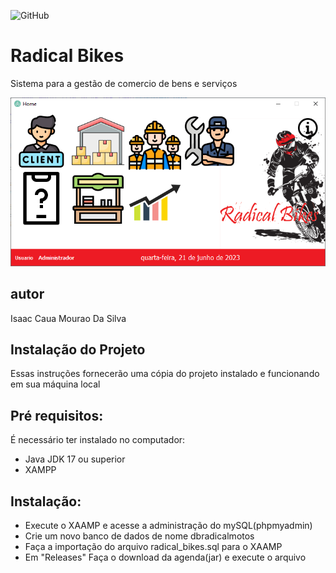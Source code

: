 ![GitHub](https://img.shields.io/github/license/icaua/agenda?style=plastic)
# Radical Bikes
Sistema para a gestão de comercio de bens e serviços 

![tela principal do projeto](https://github.com/icaua/radical_bikes/blob/main/img/principal.PNG)

## autor 
Isaac Caua Mourao Da Silva

## Instalação do Projeto

Essas instruções fornecerão uma cópia do projeto instalado e funcionando em sua máquina local

## Pré requisitos:

É necessário ter instalado no computador:

* Java JDK 17 ou superior
* XAMPP

## Instalação:

* Execute o XAAMP e acesse a administração do mySQL(phpmyadmin)
* Crie um novo banco de dados de nome dbradicalmotos
* Faça a importação do arquivo radical_bikes.sql para o XAAMP
* Em "Releases" Faça o download da agenda(jar) e execute o arquivo
